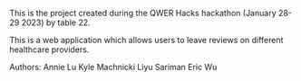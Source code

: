 This is the project created during the QWER Hacks hackathon (January 28-29 2023) by table 22.

This is a web application which allows users to leave reviews on different healthcare providers.

Authors: 
Annie Lu
Kyle Machnicki
Liyu Sariman
Eric Wu